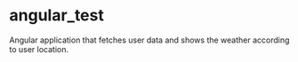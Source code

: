 # angular_test
Angular application that fetches user data and shows the weather according to user location.
